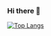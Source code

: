 ### Hi there 👋

[![Top Langs](https://github-readme-stats.vercel.app/api/top-langs/?username=Tsubasa7
)](https://github.com/anuraghazra/github-readme-stats)
